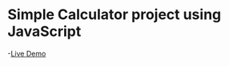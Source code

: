 #  Simple Calculator project using JavaScript
-[Live Demo](https://muhammed-safwan21.github.io/js-calculator/)
